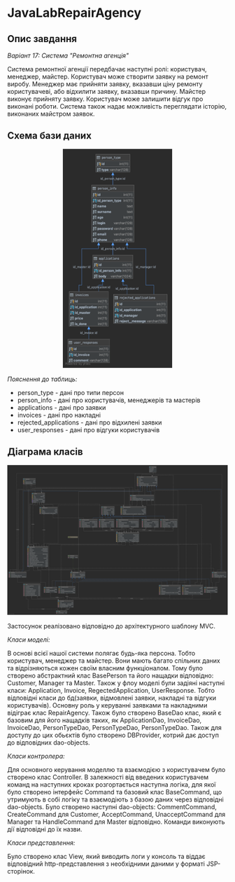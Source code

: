 # JavaLabRepairAgency

## Опис завдання

*Варіант 17: Система "Ремонтна агенція"*

Система ремонтної агенції передбачає наступні ролі: користувач, менеджер, майстер. Користувач може створити заявку на ремонт виробу. Менеджер має прийняти заявку, вказавши ціну ремонту користувачеві, або відхилити заявку, вказавши причину. Майстер виконує прийняту заявку. Користувач може залишити відгук про виконані роботи. Система також надає можливість переглядати історію, виконаних майстром заявок.

## Схема бази даних
<p align="center">
	<img src="lab2/diagrams/db_scheme.png" alt="DB Diagram" width="250" height="500">
</p>

*Пояснення до таблиць:*
- person_type - дані про типи персон
- person_info - дані про користувачів, менеджерів та мастерів
- applications - дані про заявки
- invoices - дані про накладні
- rejected_applications - дані про відхилені заявки
- user_responses - дані про відгуки користувачів

## Діаграма класів
<p align="center">
	<img src="lab2/diagrams/object_scheme.png" alt="Use Case Diagram">
</p>

Застосунок реалізовано відповідно до архітектурного шаблону MVC.

*Класи моделі:*

В основі всієї нашої системи полягає будь-яка персона. Тобто користувач, менеджер та майстер. Вони мають багато спільних даних та відрізняються кожен своїм власним функціоналом. Тому було створено абстрактний клас BasePerson та його нащадки відповідно: Customer, Manager та Master. Також у флоу моделі були задіяні наступні класи: Application, Invoice, RegectedApplication, UserResponse. Тобто відповідні класи до бд(заявки, відмовлені заявки, накладні та відгуки користувачів). Основну роль у керуванні заявками та накладними відіграє клас RepairAgency. Також було створено BaseDao клас, який є базовим для його нащадків таких, як ApplicationDao, InvoiceDao, InvoiceDao, PersonTypeDao, PersonTypeDao, PersonTypeDao. Також для доступу до цих обьєктів було створено DBProvider, котрий дає доступ до відповідних dao-objects.

*Класи контролера:*

Для основного керування моделлю та взаємодією з користувачем було створено клас Controller. В залежності від введених користувачем команд на наступних кроках розгортається наступна логіка, для якої було створено інтерфейс Command та базовий клас BaseCommand, що утримують в собі логіку та взаємодіють з базою даних через відповідні dao-objects. Було створено наступні dao-objects: CommentCommand, CreateCommand для Customer, AcceptCommand, UnacceptCommand для Manager та HandleCommand для Master відповідно. Команди виконують дії відповідні до їх назви.

*Класи представлення:*

Було створено клас View, який виводить логи у консоль та віддає відповідний http-представлення з необхідними даними у форматі JSP-сторінок.
